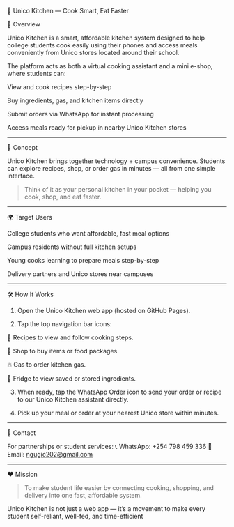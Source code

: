 

🍳 Unico Kitchen — Cook Smart, Eat Faster

🚀 Overview

Unico Kitchen is a smart, affordable kitchen system designed to help college students cook easily using their phones and access meals conveniently from Unico stores located around their school.

The platform acts as both a virtual cooking assistant and a mini e-shop, where students can:

View and cook recipes step-by-step

Buy ingredients, gas, and kitchen items directly

Submit orders via WhatsApp for instant processing

Access meals ready for pickup in nearby Unico Kitchen stores



---

🧠 Concept

Unico Kitchen brings together technology + campus convenience.
Students can explore recipes, shop, or order gas in minutes — all from one simple interface.

> Think of it as your personal kitchen in your pocket — helping you cook, shop, and eat faster.









---

🌍 Target Users

College students who want affordable, fast meal options

Campus residents without full kitchen setups

Young cooks learning to prepare meals step-by-step

Delivery partners and Unico stores near campuses



---

🛠️ How It Works

1. Open the Unico Kitchen web app (hosted on GitHub Pages).


2. Tap the top navigation bar icons:

🍳 Recipes to view and follow cooking steps.

🛒 Shop to buy items or food packages.

🔥 Gas to order kitchen gas.

🧊 Fridge to view saved or stored ingredients.



3. When ready, tap the WhatsApp Order icon to send your order or recipe to our Unico Kitchen assistant directly.


4. Pick up your meal or order at your nearest Unico store within minutes.








---

📱 Contact

For partnerships or student services:
📞 WhatsApp: +254 798 459 336
📧 Email: ngugic202@gmail.com


---

❤️ Mission

> To make student life easier by connecting cooking, shopping, and delivery into one fast, affordable system.



Unico Kitchen is not just a web app — it’s a movement to make every student self-reliant, well-fed, and time-efficient

